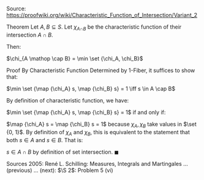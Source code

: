 # 

Source: https://proofwiki.org/wiki/Characteristic_Function_of_Intersection/Variant_2

Theorem
Let $A, B \subseteq S$.
Let $\chi_{A \mathop \cap B}$ be the characteristic function of their intersection $A \cap B$.

Then:

$\chi_{A \mathop \cap B} = \min \set {\chi_A, \chi_B}$


Proof
By Characteristic Function Determined by 1-Fiber, it suffices to show that:

$\min \set {\map {\chi_A} s, \map {\chi_B} s} = 1 \iff s \in A \cap B$

By definition of characteristic function, we have:

$\min \set {\map {\chi_A} s, \map {\chi_B} s} = 1$
if and only if:

$\map {\chi_A} s = \map {\chi_B} s = 1$
because $\chi_A, \chi_B$ take values in $\set {0, 1}$.
By definition of $\chi_A$ and $\chi_B$, this is equivalent to the statement that both $s \in A$ and $s \in B$.
That is:

$s \in A \cap B$
by definition of set intersection.
$\blacksquare$


Sources
2005: René L. Schilling: Measures, Integrals and Martingales ... (previous) ... (next): $\S 2$: Problem $5 \ \text{(vi)}$





